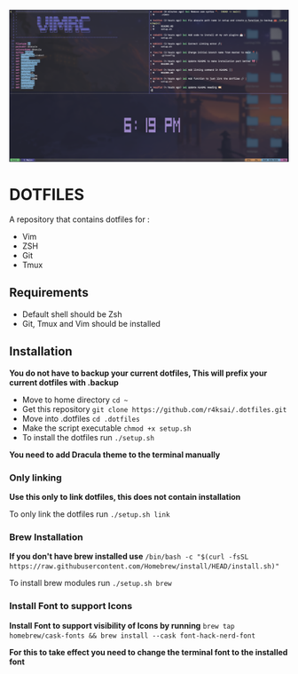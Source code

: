![cover](./images/screenshot.png)

# DOTFILES

A repository that contains dotfiles for :
- Vim
- ZSH
- Git
- Tmux

## Requirements

- Default shell should be Zsh
- Git, Tmux and Vim should be installed

## Installation 

**You do not have to backup your current dotfiles, This will prefix your current dotfiles with .backup** 

- Move to home directory `cd ~`
- Get this repository `git clone https://github.com/r4ksai/.dotfiles.git`
- Move into .dotfiles `cd .dotfiles`
- Make the script executable `chmod +x setup.sh`
- To install the dotfiles run `./setup.sh`

**You need to add Dracula theme to the terminal manually**

### Only linking

**Use this only to link dotfiles, this does not contain installation**

To only link the dotfiles run `./setup.sh link`

### Brew Installation

**If you don't have brew installed use** `/bin/bash -c "$(curl -fsSL https://raw.githubusercontent.com/Homebrew/install/HEAD/install.sh)"`

To install brew modules run `./setup.sh brew`

### Install Font to support  Icons

**Install Font to support visibility of Icons by running** `brew tap homebrew/cask-fonts && brew install --cask font-hack-nerd-font`

**For this to take effect you need to change the terminal font to the installed font**

